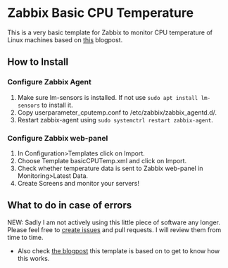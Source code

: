 # Zabbix Basic CPU Temperature
This is a very basic template for Zabbix to monitor CPU temperature of Linux machines based on [this](https://myopsblog.wordpress.com/2016/06/06/cpu-temperature-monitoring-with-zabbix/) blogpost.


## How to Install

### Configure Zabbix Agent
1. Make sure lm-sensors is installed. If not use `sudo apt install lm-sensors` to install it.
2. Copy userparameter_cputemp.conf to /etc/zabbix/zabbix_agentd.d/.
3. Restart zabbix-agent using `sudo systemctrl restart zabbix-agent`.

### Configure Zabbix web-panel
1. In Configuration>Templates click on Import.
2. Choose Template basicCPUTemp.xml and click on Import.
3. Check whether temperature data is sent to Zabbix web-panel in Monitoring>Latest Data.
4. Create Screens and monitor your servers!

## What to do in case of errors
NEW: Sadly I am not actively using this little piece of software any longer. Please feel free to [create issues](https://github.com/B1T0/zabbix-basic-cpu-temperature/issues/new) and pull requests. I will review them from time to time.
- Also check [the blogpost](https://myopsblog.wordpress.com/2016/06/06/cpu-temperature-monitoring-with-zabbix/) this template is based on to get to know how this works.
